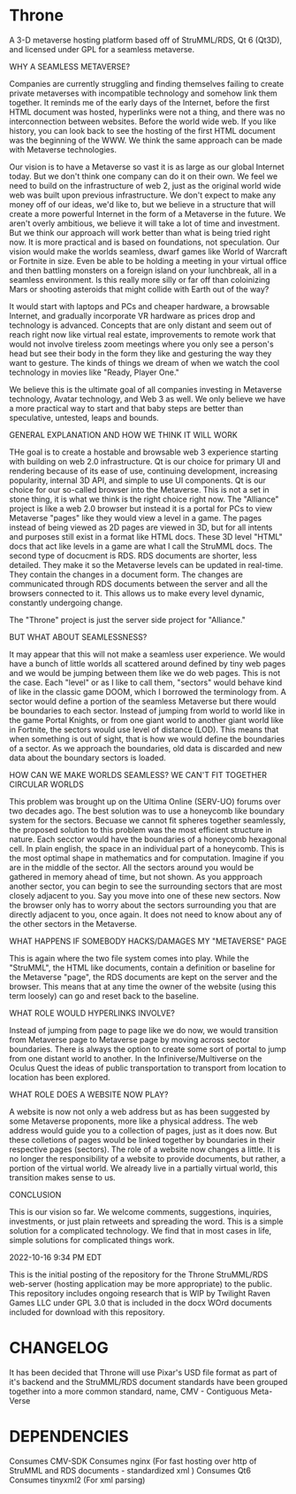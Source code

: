 # Throne
A 3-D metaverse hosting platform based off of StruMML/RDS, Qt 6 (Qt3D), and licensed under GPL for a seamless metaverse.

WHY A SEAMLESS METAVERSE?

Companies are currently struggling and finding themselves failing to create private metaverses with incompatible technology and somehow link them together. It reminds me of the early days of the Internet, before the first HTML document was hosted, hyperlinks were not a thing, and there was no interconnection between websites. Before the world wide web. If you like history, you can look back to see the hosting of the first HTML document was the beginning of the WWW. We think the same approach can be made with Metaverse technologies. 

Our vision is to have a Metaverse so vast it is as large as our global Internet today. But we don't think one company can do it on their own. We feel we need to build on the infrastructure of web 2, just as the original world wide web was built upon previous infrastructure. We don't expect to make any money off of our ideas, we'd like to, but we believe in a structure that will create a more powerful Internet in the form of a Metaverse in the future. We aren't overly ambitious, we believe it will take a lot of time and investment. But we think our approach will work better than what is being tried right now. It is more practical and is based on foundations, not speculation. Our vision would make the worlds seamless, dwarf games like World of Warcraft or Fortnite in size. Even be able to be holding a meeting in your virtual office and then battling monsters on a foreign island on your lunchbreak, all in a seamless environment. Is this really more silly or far off than coloinizing Mars or shooting asteroids that might collide with Earth out of the way?

It would start with laptops and PCs and cheaper hardware, a browsable Internet, and gradually incorporate VR hardware as prices drop and technology is advanced. Concepts that are only distant and seem out of reach right now like virtual real estate, improvements to remote work that would not involve tireless zoom meetings where you only see a person's head but see their body in the form they like and gesturing the way they want to gesture. The kinds of things we dream of when we watch the cool technology in movies like "Ready, Player One." 

We believe this is the ultimate goal of all companies investing in Metaverse technology, Avatar technology, and Web 3 as well. We only believe we have a more practical way to start and that baby steps are better than speculative, untested, leaps and bounds. 

GENERAL EXPLANATION AND HOW WE THINK IT WILL WORK

THe goal is to create a hostable and browsable web 3 experience starting with building on web 2.0 infrastructure. Qt is our choice for primary UI and rendering because of its ease of use, continuing development, increasing popularity, internal 3D API, and simple to use UI components. Qt is our choice for our so-called browser into the Metaverse. This is not a set in stone thing, it is what we think is the right choice right now. The "Alliance" project is like a web 2.0 browser but instead it is a portal for PCs to view Metaverse "pages" like they would view a level in a game. The pages instead of being viewed as 2D pages are viewed in 3D, but for all intents and purposes still exist in a format like HTML docs. These 3D level "HTML" docs that act like levels in a game are what I call the StruMML docs. The second type of docucment is RDS. RDS documents are shorter, less detailed. They make it so the Metaverse levels can be updated in real-time. They contain the changes in a document form. The changes are communicated through RDS documents between the server and all the browsers connected to it. This allows us to make every level dynamic, constantly undergoing change.

The "Throne" project is just the server side project for "Alliance."

BUT WHAT ABOUT SEAMLESSNESS?

It may appear that this will not make a seamless user experience. We would have a bunch of little worlds all scattered around defined by tiny web pages and we would be jumping between them like we do web pages. This is not the case. Each "level" or as I like to call them, "sectors" would behave kind of like in the classic game DOOM, which I borrowed the terminology from. A sector would define a portion of the seamless Metaverse but there would be boundaries to each sector. Instead of jumping from world to world like in the game Portal Knights, or from one giant world to another giant world like in Fortnite, the sectors would use level of distance (LOD). This means that when something is out of sight, that is how we would define the boundaries of a sector. As we approach the boundaries, old data is discarded and new data about the boundary sectors is loaded.

HOW CAN WE MAKE WORLDS SEAMLESS? WE CAN'T FIT TOGETHER CIRCULAR WORLDS

This problem was brought up on the Ultima Online (SERV-UO) forums over two decades ago. The best solution was to use a honeycomb like boundary system for the sectors. 
Becuase we cannot fit spheres together seamlessly, the proposed solution to this problem was the most efficient structure in nature. Each secctor would have the boundaries of a honeycomb hexagonal cell. In plain english, the space in an individual part of a honeycomb. This is the most optimal shape in mathematics and for computation. Imagine if you are in the middle of the sector. All the sectors around you would be gathered in memory ahead of time, but not shown. As you appproach another sector, you can begin to see the surrounding sectors that are most closely adjacent to you. Say you move into one of these new sectors. Now the browser only has to worry about the sectors surrounding you that are directly adjacent to you, once again. It does not need to know about any of the other sectors in the Metaverse.

WHAT HAPPENS IF SOMEBODY HACKS/DAMAGES MY "METAVERSE" PAGE

This is again where the two file system comes into play. While the "StruMML", the HTML like documents, contain a definition or baseline for the Metaverse "page", the RDS documents are kept on the server and the browser. This means that at any time the owner of the website (using this term loosely) can go and reset back to the baseline. 

WHAT ROLE WOULD HYPERLINKS INVOLVE?

Instead of jumping from page to page like we do now, we would transition from Metaverse page to Metaverse page by moving across sector boundaries. There is always the option to create some sort of portal to jump from one distant world to another. In the Infiniverse/Multiverse on the Oculus Quest the ideas of public transportation to transport from location to location has been explored. 

WHAT ROLE DOES A WEBSITE NOW PLAY?

A website is now not only a web address but as has been suggested by some Metaverse proponents, more like a physical address. The web address would guide you to a collection of pages, just as it does now. But these colletions of pages would be linked together by boundaries in their respective pages (sectors). The role of a website now changes a little. It is no longer the responsibility of a website to provide documents, but rather, a portion of the virtual world. We already live in a partially virtual world, this transition makes sense to us. 


CONCLUSION

This is our vision so far. We welcome comments, suggestions, inquiries, investments, or just plain retweets and spreading the word. This is a simple solution for a complicated technology. We find that in most cases in life, simple solutions for complicated things work.



2022-10-16 9:34 PM EDT 

This is the initial posting of the repository for the Throne StruMML/RDS web-server (hosting application may be more appropriate)
to the public. This repository includes ongoing research that is WIP by Twilight Raven Games LLC under GPL 3.0 that is included in the docx
WOrd documents included for download with this repository. 

CHANGELOG
=========


It has been decided that Throne will use Pixar's USD file format as part of it's backend and the StruMML/RDS document standards have been grouped together into a more common standard, name, CMV - Contiguous Meta-Verse

DEPENDENCIES
============
Consumes CMV-SDK
Consumes nginx (For fast hosting over http of StruMML and RDS documents - standardized xml )
Consumes Qt6
Consumes tinyxml2 (For xml parsing)
